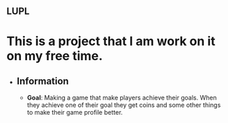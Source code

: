 ## LUPL
# This is a project that I am work on it on my free time.
 * ## Information
   * **Goal**: Making a game that make players achieve their goals. When they achieve one of their goal they get coins and some other things to make their game profile better.
